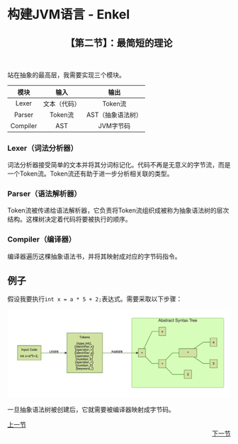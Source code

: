 # 构建JVM语言 - Enkel

<h2 align="center">【第二节】：最简短的理论</h2>


</br>

站在抽象的最高层，我需要实现三个模块。

|模块|输入|输出|
|:-:|:-:|:-:|
|Lexer|文本（代码）|Token流|
|Parser|Token流|AST（抽象语法树）|
|Compiler|AST|JVM字节码|

### Lexer（词法分析器）

词法分析器接受简单的文本并将其分词标记化。代码不再是无意义的字节流，而是一个Token流。Token流还有助于进一步分析相关联的类型。

### Parser（语法解析器）

Token流被传递给语法解析器，它负责将Token流组织成被称为抽象语法树的层次结构。这棵树决定着代码将要被执行的顺序。

### Compiler（编译器）

编译器遍历这棵抽象语法书，并将其映射成对应的字节码指令。

## 例子

假设我要执行`int x = a * 5 + 2;`表达式。需要采取以下步骤：

![step](./img/01-step.png)

一旦抽象语法树被创建后，它就需要被编译器映射成字节码。

<div align="left"><a href="./00-介绍.md">上一节</a></div>

<div align="right"><a href="./01-最简短的理论.md">下一节</a></div>